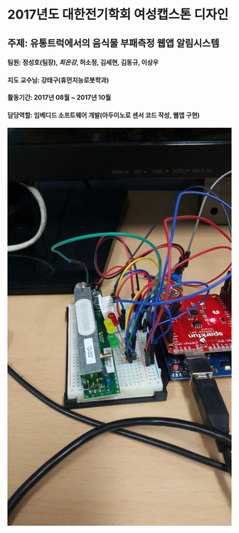 # 2017년도 대한전기학회 여성캡스톤 디자인 
## 주제: 유통트럭에서의 음식물 부패측정 웹앱 알림시스템
#### 팀원: 정성호(팀장), ***최은강***, 허소정, 김세현, 김동규, 이상우 
#### 지도 교수님: 강태구(휴먼지능로봇학과)
#### 활동기간: 2017년 08월 ~ 2017년 10월
#### 담당역할: 임베디드 소프트웨어 개발(아두이노로 센서 코드 작성, 웹앱 구현)

![KakaoTalk_20190326_002308406.jpg](./KakaoTalk_20190326_002308406.jpg)




